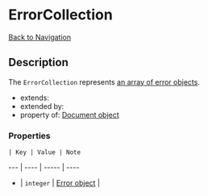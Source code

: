 # ErrorCollection
[Back to Navigation](README.md)

## Description

The `ErrorCollection` represents [an array of error objects](http://jsonapi.org/format/#error-objects).

- extends:
- extended by:
- property of: [Document object](objects-document.md)

### Properties

    | Key | Value | Note
--- | ---- | ----- | ----
+ | `integer` | [Error object](objects-error.md) |
